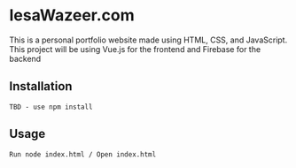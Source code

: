 # IesaWazeer.com

This is a personal portfolio website made using HTML, CSS, and JavaScript. This project will be using Vue.js for the frontend and Firebase for the backend

## Installation
```
TBD - use npm install

```
## Usage
```
Run node index.html / Open index.html
```
